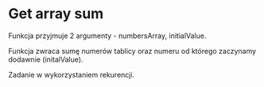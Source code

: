 # Get array sum
Funkcja przyjmuje 2 argumenty - numbersArray, initialValue.

Funkcja zwraca sumę numerów tablicy oraz numeru od którego zaczynamy dodawnie (initalValue).

Zadanie w wykorzystaniem rekurencji.
